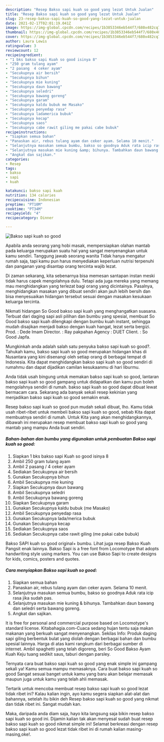 ```yaml
---
description: "Resep Bakso sapi kuah so good yang lezat Untuk Jualan"
title: "Resep Bakso sapi kuah so good yang lezat Untuk Jualan"
slug: 23-resep-bakso-sapi-kuah-so-good-yang-lezat-untuk-jualan
date: 2021-02-17T02:01:19.041Z
image: https://img-global.cpcdn.com/recipes/1b3853346eb544f7/680x482cq70/bakso-sapi-kuah-so-good-foto-resep-utama.jpg
thumbnail: https://img-global.cpcdn.com/recipes/1b3853346eb544f7/680x482cq70/bakso-sapi-kuah-so-good-foto-resep-utama.jpg
cover: https://img-global.cpcdn.com/recipes/1b3853346eb544f7/680x482cq70/bakso-sapi-kuah-so-good-foto-resep-utama.jpg
author: Laura Lewis
ratingvalue: 3
reviewcount: 12
recipeingredient:
- "1 bks bakso sapi Kuah so good isinya 8"
- "250 gram tulang ayam"
- "2 pasang  4 ceker ayam"
- "Secukupnya air bersih"
- "Secukupnya bihun"
- "Secukupnya mie kuning"
- "Secukupnya daun bawang"
- "Secukupnya seledri"
- "Secukupnya bawang goreng"
- "Secukupnya garam"
- "Secukupnya kaldu bubuk me Masako"
- "Secukupnya penyedap rasa"
- "Secukupnya ladamerica bubuk"
- "Secukupnya kecap"
- "Secukupnya saos"
- "Secukupnya cabe rawit giling me pakai cabe bubuk"
recipeinstructions:
- "Siapkan semua bahan"
- "Panaskan air, rebus tulang ayam dan ceker ayam. Selama 10 menit."
- "Selanjutnya masukan semua bumbu, bakso so goodnya Aduk rata icip rasa jika sudah pas."
- "Selanjutnya masukan mie kuning &amp; bihunya. Tambahkan daun bawang dan seledri serta bawang goreng."
- "Angkat dan sajikan."
categories:
- Resep
tags:
- bakso
- sapi
- kuah

katakunci: bakso sapi kuah 
nutrition: 134 calories
recipecuisine: Indonesian
preptime: "PT10M"
cooktime: "PT34M"
recipeyield: "4"
recipecategory: Dinner

---
```



![Bakso sapi kuah so good](https://img-global.cpcdn.com/recipes/1b3853346eb544f7/680x482cq70/bakso-sapi-kuah-so-good-foto-resep-utama.jpg)

Apabila anda seorang yang hobi masak, mempersiapkan olahan mantab pada keluarga merupakan suatu hal yang sangat menyenangkan untuk kamu sendiri. Tanggung jawab seorang  wanita Tidak hanya mengatur rumah saja, tapi kamu pun harus menyediakan keperluan nutrisi terpenuhi dan panganan yang disantap orang tercinta wajib lezat.

Di zaman  sekarang, kita sebenarnya bisa memesan santapan instan meski tidak harus capek mengolahnya dulu. Tetapi ada juga mereka yang memang mau menghidangkan yang terlezat bagi orang yang dicintainya. Pasalnya, menghidangkan masakan yang dibuat sendiri akan jauh lebih bersih dan bisa menyesuaikan hidangan tersebut sesuai dengan masakan kesukaan keluarga tercinta. 

Nikmati hidangan So Good bakso sapi kuah yang menghangatkan suasana. Terbuat dari daging sapi asli pilihan dan bumbu yang spesial, membuat So Good bakso sapi kuah dilengkapi dengan bumbu kuah instant, sehingga mudah disajikan menjadi bakso dengan kuah hangat, lezat serta bergizi. Prod. : Dede Imam Director. : Ray pakpahan Agency : DUET Client. : So Good Japfa.

Mungkinkah anda adalah salah satu penyuka bakso sapi kuah so good?. Tahukah kamu, bakso sapi kuah so good merupakan hidangan khas di Nusantara yang kini disenangi oleh setiap orang di berbagai tempat di Indonesia. Kita dapat menghidangkan bakso sapi kuah so good sendiri di rumahmu dan dapat dijadikan camilan kesukaanmu di hari liburmu.

Anda tidak usah bingung untuk memakan bakso sapi kuah so good, lantaran bakso sapi kuah so good gampang untuk didapatkan dan kamu pun boleh mengolahnya sendiri di rumah. bakso sapi kuah so good dapat dibuat lewat bermacam cara. Sekarang ada banyak sekali resep kekinian yang menjadikan bakso sapi kuah so good semakin enak.

Resep bakso sapi kuah so good pun mudah sekali dibuat, lho. Kamu tidak usah ribet-ribet untuk membeli bakso sapi kuah so good, sebab Kita dapat membuatnya sendiri di rumah. Untuk Kita yang akan menghidangkannya, dibawah ini merupakan resep membuat bakso sapi kuah so good yang mantab yang mampu Anda buat sendiri.

<!--inarticleads1-->

##### Bahan-bahan dan bumbu yang digunakan untuk pembuatan Bakso sapi kuah so good:

1. Siapkan 1 bks bakso sapi Kuah so good isinya 8
1. Ambil 250 gram tulang ayam
1. Ambil 2 pasang / 4 ceker ayam
1. Sediakan Secukupnya air bersih
1. Gunakan Secukupnya bihun
1. Ambil Secukupnya mie kuning
1. Siapkan Secukupnya daun bawang
1. Ambil Secukupnya seledri
1. Ambil Secukupnya bawang goreng
1. Siapkan Secukupnya garam
1. Gunakan Secukupnya kaldu bubuk (me Masako)
1. Ambil Secukupnya penyedap rasa
1. Gunakan Secukupnya lada/merica bubuk
1. Gunakan Secukupnya kecap
1. Sediakan Secukupnya saos
1. Sediakan Secukupnya cabe rawit giling (me pakai cabe bubuk)


Bakso SAPI kuah so good original+ bumbu. Lihat juga resep Bakso Kuah Pangsit enak lainnya. Bakso Sapi is a free font from Locomotype that adopts handwriting style using markers. You can use Bakso Sapi to create designs for kids, comics, posters and quotes. 

<!--inarticleads2-->

##### Cara menyiapkan Bakso sapi kuah so good:

1. Siapkan semua bahan
1. Panaskan air, rebus tulang ayam dan ceker ayam. Selama 10 menit.
1. Selanjutnya masukan semua bumbu, bakso so goodnya Aduk rata icip rasa jika sudah pas.
1. Selanjutnya masukan mie kuning &amp; bihunya. Tambahkan daun bawang dan seledri serta bawang goreng.
1. Angkat dan sajikan.


It is free for personal and commercial purpose based on Locomotype&#39;s standard license. Kitabahagia.com-Cuaca sedang hujan tentu saja makan makanan yang berkuah sangat menyenangkan. Sekilas Info: Produk daging sapi giling berbentuk bulat yang diolah dengan berbagai bahan dan bumbu spesial lainnya. Harga di atas kami rangkum dari berbagai sumber di internet. Ambil spaghetti yang telah digoreng, beri So Good Bakso Ayam Kuah Keju tuang sedikit saus, taburi dengan parsley. 

Ternyata cara buat bakso sapi kuah so good yang enak simple ini gampang sekali ya! Kamu semua mampu memasaknya. Cara buat bakso sapi kuah so good Sangat sesuai banget untuk kamu yang baru akan belajar memasak maupun juga untuk kamu yang telah ahli memasak.

Tertarik untuk mencoba membuat resep bakso sapi kuah so good lezat tidak ribet ini? Kalau kalian ingin, ayo kamu segera siapkan alat-alat dan bahannya, setelah itu bikin deh Resep bakso sapi kuah so good yang nikmat dan tidak ribet ini. Sangat mudah kan. 

Maka, daripada anda diam saja, hayo kita langsung saja bikin resep bakso sapi kuah so good ini. Dijamin kalian tak akan menyesal sudah buat resep bakso sapi kuah so good nikmat simple ini! Selamat berkreasi dengan resep bakso sapi kuah so good lezat tidak ribet ini di rumah kalian masing-masing,oke!.

